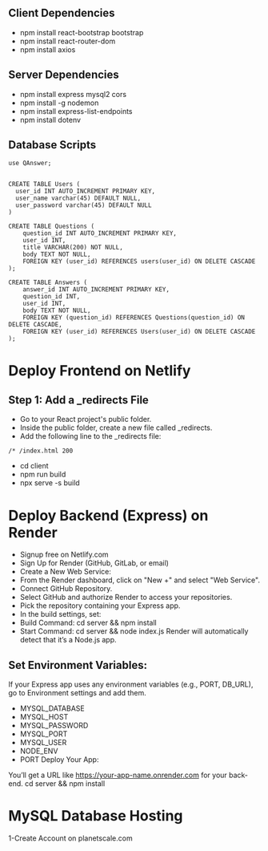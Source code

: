 ## Client Dependencies
- npm install react-bootstrap bootstrap
- npm install react-router-dom
- npm install axios

## Server Dependencies
- npm install express mysql2 cors
- npm install -g nodemon
- npm install express-list-endpoints
- npm install dotenv


## Database Scripts
```
use QAnswer;


CREATE TABLE Users (
  user_id INT AUTO_INCREMENT PRIMARY KEY,
  user_name varchar(45) DEFAULT NULL,
  user_password varchar(45) DEFAULT NULL
) 

CREATE TABLE Questions (
    question_id INT AUTO_INCREMENT PRIMARY KEY,
    user_id INT,
    title VARCHAR(200) NOT NULL,
    body TEXT NOT NULL,
    FOREIGN KEY (user_id) REFERENCES users(user_id) ON DELETE CASCADE
);

CREATE TABLE Answers (
    answer_id INT AUTO_INCREMENT PRIMARY KEY,
    question_id INT,
    user_id INT,
    body TEXT NOT NULL,
    FOREIGN KEY (question_id) REFERENCES Questions(question_id) ON DELETE CASCADE,
    FOREIGN KEY (user_id) REFERENCES Users(user_id) ON DELETE CASCADE
);
```



# Deploy Frontend on Netlify
## Step 1: Add a _redirects File
- Go to your React project's public folder.
- Inside the public folder, create a new file called _redirects.
- Add the following line to the _redirects file:
```
/* /index.html 200
```

- cd client
- npm run build
- npx serve -s build


# Deploy Backend (Express) on Render
- Signup free on  Netlify.com
- Sign Up for Render (GitHub, GitLab, or email)
- Create a New Web Service:
- From the Render dashboard, click on "New +" and select "Web Service".
- Connect GitHub Repository.
- Select GitHub and authorize Render to access your repositories.
- Pick the repository containing your Express app.
- In the build settings, set:
- Build Command: cd server && npm install
- Start Command: cd server && node index.js
Render will automatically detect that it’s a Node.js app.

## Set Environment Variables:
If your Express app uses any environment variables (e.g., PORT, DB_URL), go to Environment settings and add them.
- MYSQL_DATABASE
- MYSQL_HOST
- MYSQL_PASSWORD
- MYSQL_PORT
- MYSQL_USER
- NODE_ENV
- PORT
Deploy Your App:

You’ll get a URL like https://your-app-name.onrender.com for your back-end.
cd server && npm install


# MySQL Database Hosting 
1-Create Account on planetscale.com
